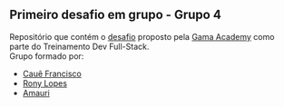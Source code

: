 ## Primeiro desafio em grupo - Grupo 4


Repositório que contém o [desafio](https://github.com/amauriaureo/desafioDoisGama/tree/main/desafioEmGrupo1) proposto pela [Gama Academy](https://gama.academy) como parte do Treinamento Dev Full-Stack. \
Grupo formado por:
* [Cauê Francisco](https://github.com/cauefrancisco/)
* [Rony Lopes](https://github.com/RonyLopes/)
* [Amauri](https://github.com/amauriaureo/) 

